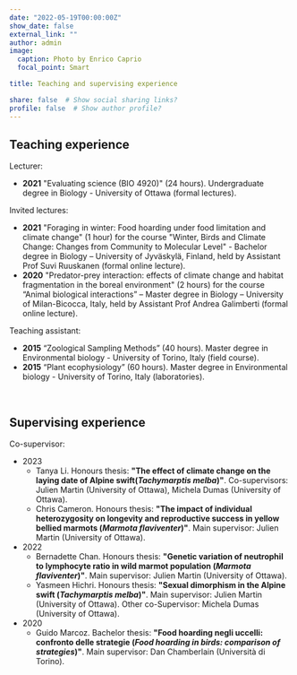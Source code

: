 ```yaml
---
date: "2022-05-19T00:00:00Z"
show_date: false
external_link: ""
author: admin
image: 
  caption: Photo by Enrico Caprio
  focal_point: Smart

title: Teaching and supervising experience

share: false  # Show social sharing links?
profile: false  # Show author profile?
---
```

## Teaching experience

Lecturer:

- __2021__ "Evaluating science (BIO 4920)" (24 hours). Undergraduate degree in Biology - University of Ottawa (formal lectures).

Invited lectures:

- __2021__ "Foraging in winter: Food hoarding under food limitation and climate change" (1 hour) for the course "Winter, Birds and Climate Change: Changes from Community to Molecular Level" - Bachelor degree in Biology – University of Jyväskylä, Finland, held by Assistant Prof Suvi Ruuskanen (formal online lecture).
- __2020__ "Predator-prey interaction: effects of climate change and habitat fragmentation in the boreal environment" (2 hours) for the course “Animal biological interactions” – Master degree in Biology – University of Milan-Bicocca, Italy, held by Assistant Prof Andrea Galimberti (formal online lecture).

Teaching assistant:

- __2015__ “Zoological Sampling Methods” (40 hours). Master degree in Environmental biology - University of Torino, Italy (field course).
- __2015__ “Plant ecophysiology” (60 hours). Master degree in Environmental biology - University of Torino, Italy (laboratories).

<p> </p>

## Supervising experience

Co-supervisor:

- 2023
  - Tanya Li. Honours thesis: __"__The effect of climate change on the laying date of Alpine swift__(_Tachymarptis melba_)"__. Co-supervisors: Julien Martin (University of Ottawa), Michela Dumas (University of Ottawa).
  - Chris Cameron. Honours thesis: __"The impact of individual heterozygosity on longevity and reproductive success in yellow bellied marmots (_Marmota flaviventer_)"__. Main supervisor: Julien Martin (University of Ottawa).
- 2022
  - Bernadette Chan. Honours thesis: __"Genetic variation of neutrophil to lymphocyte ratio in wild marmot population (_Marmota flaviventer_)"__. Main supervisor: Julien Martin (University of Ottawa).
  - Yasmeen Hichri. Honours thesis: __"Sexual dimorphism in the Alpine swift (_Tachymarptis melba_)"__. Main supervisor: Julien Martin (University of Ottawa). Other co-Supervisor: Michela Dumas (University of Ottawa).
- 2020
  - Guido Marcoz. Bachelor thesis: __"Food hoarding negli uccelli: confronto delle strategie (_Food hoarding in birds: comparison of strategies_)"__. Main supervisor: Dan Chamberlain (Università di Torino).
